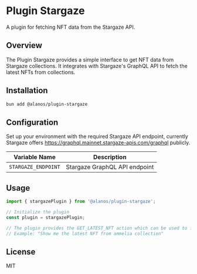 # Plugin Stargaze

A plugin for fetching NFT data from the Stargaze API.

## Overview

The Plugin Stargaze provides a simple interface to get NFT data from Stargaze collections. It integrates with Stargaze's GraphQL API to fetch the latest NFTs from collections.

## Installation

```bash
bun add @alanos/plugin-stargaze
```

## Configuration

Set up your environment with the required Stargaze API endpoint, currently Stargaze offers https://graphql.mainnet.stargaze-apis.com/graphql publicly.

| Variable Name       | Description                   |
| ------------------- | ----------------------------- |
| `STARGAZE_ENDPOINT` | Stargaze GraphQL API endpoint |

## Usage

```typescript
import { stargazePlugin } from '@alanos/plugin-stargaze';

// Initialize the plugin
const plugin = stargazePlugin;

// The plugin provides the GET_LATEST_NFT action which can be used to fetch NFTs
// Example: "Show me the latest NFT from ammelia collection"
```

## License

MIT
